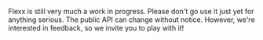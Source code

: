 

Flexx is still very much a work in progress. Please don't go use it just yet for anything serious. The public API can change without notice. However, we're interested in feedback, so we invite you to play with it!

